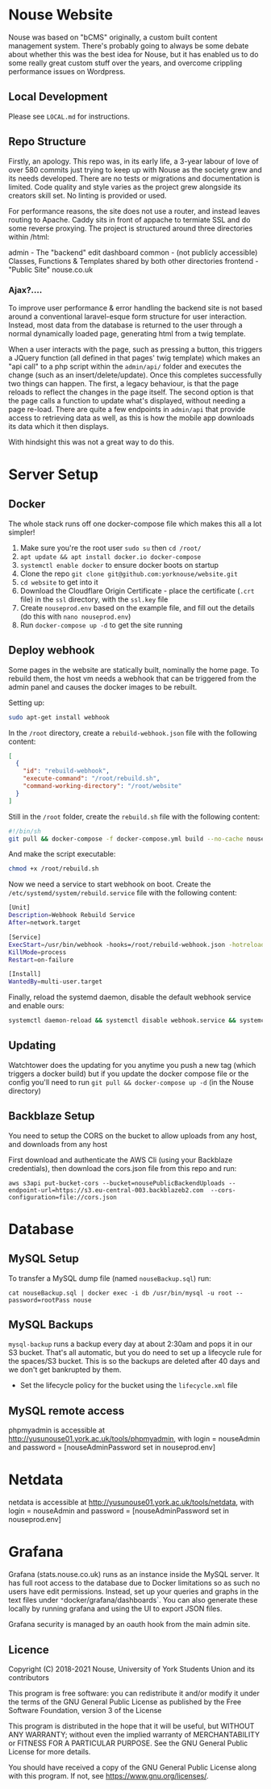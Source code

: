 # Nouse Website

Nouse was based on "bCMS" originally, a custom built content management system.
There's probably going to always be some debate about whether this was the best idea for Nouse,
but it has enabled us to do some really great custom stuff over the years,
and overcome crippling performance issues on Wordpress.

## Local Development

Please see `LOCAL.md` for instructions.

## Repo Structure

Firstly, an apology. This repo was, in its early life, a 3-year labour of love of over 580 commits just trying to keep up with Nouse as the society grew and its needs developed. There are no tests or migrations and documentation is limited. Code quality and style varies as the project grew alongside its creators skill set. No linting is provided or used.

For performance reasons, the site does not use a router, and instead leaves routing to Apache. Caddy sits in front of appache to termiate SSL and do some reverse proxying. The project is structured around three directories within /html:

admin - The "backend" edit dashboard
common - (not publicly accessible) Classes, Functions & Templates shared by both other directories
frontend - "Public Site" nouse.co.uk

### Ajax?....

To improve user performance & error handling the backend site is not based around a conventional laravel-esque form structure for user interaction.
Instead, most data from the database is returned to the user through a normal dynamically loaded page,
generating html from a twig template.

When a user interacts with the page,
such as pressing a button,
this triggers a JQuery function (all defined in that pages' twig template) which makes an "api call"
to a php script within the `admin/api/` folder and executes the change
(such as an insert/delete/update).
Once this completes successfully two things can happen.
The first, a legacy behaviour, is that the page reloads to reflect the changes in the page itself.
The second option is that the page calls a function to update what's displayed, without needing a page re-load.
There are quite a few endpoints in `admin/api` that provide access to retrieving data as well,
as this is how the mobile app downloads its data which it then displays.

With hindsight this was not a great way to do this.

# Server Setup

## Docker

The whole stack runs off one docker-compose file which makes this all a lot simpler!

1. Make sure you're the root user `sudo su` then `cd /root/`
2. `apt update && apt install docker.io docker-compose`
3. `systemctl enable docker` to ensure docker boots on startup
4. Clone the repo `git clone git@github.com:yorknouse/website.git`
5. `cd website` to get into it
6. Download the Cloudflare Origin Certificate - place the certificate (`.crt` file) in the `ssl` directory, 
with the `ssl.key` file
7. Create `nouseprod.env` based on the example file, and fill out the details (do this with `nano nouseprod.env`)
8. Run `docker-compose up -d` to get the site running

## Deploy webhook

Some pages in the website are statically built, nominally the home page.
To rebuild them,
the host vm needs a webhook that can be triggered from the admin panel and causes the docker images to be rebuilt.

Setting up:

```sh
sudo apt-get install webhook
```

In the `/root` directory, create a `rebuild-webhook.json` file with the following content:

```json
[
  {
    "id": "rebuild-webhook",
    "execute-command": "/root/rebuild.sh",
    "command-working-directory": "/root/website"
  }
]
```

Still in the `/root` folder, create the `rebuild.sh` file with the following content:

```sh
#!/bin/sh
git pull && docker-compose -f docker-compose.yml build --no-cache nouse && docker-compose -f docker-compose.yml up -d
```

And make the script executable:

```bash
chmod +x /root/rebuild.sh
```

Now we need a service to start webhook on boot.
Create the `/etc/systemd/system/rebuild.service` file with the following content:

```sh
[Unit]
Description=Webhook Rebuild Service
After=network.target

[Service]
ExecStart=/usr/bin/webhook -hooks=/root/rebuild-webhook.json -hotreload=false -port=9000 -secure=false -verbose=true -nopanic
KillMode=process
Restart=on-failure

[Install]
WantedBy=multi-user.target
```

Finally, reload the systemd daemon, disable the default webhook service and enable ours:

```sh
systemctl daemon-reload && systemctl disable webhook.service && systemctl enable rebuild.service
```

## Updating

Watchtower does the updating for you anytime you push a new tag (which triggers a docker build) but if you update the docker compose file or the config you'll need to run `git pull && docker-compose up -d` (in the Nouse directory)

## Backblaze Setup

You need to setup the CORS on the bucket to allow uploads from any host, and downloads from any host

First download and authenticate the AWS Cli (using your Backblaze credentials),
then download the cors.json file from this repo and run:

`aws s3api put-bucket-cors --bucket=nousePublicBackendUploads --endpoint-url=https://s3.eu-central-003.backblazeb2.com  --cors-configuration=file://cors.json`

# Database

## MySQL Setup

To transfer a MySQL dump file (named `nouseBackup.sql`) run:

```
cat nouseBackup.sql | docker exec -i db /usr/bin/mysql -u root --password=rootPass nouse
```

## MySQL Backups

`mysql-backup` runs a backup every day at about 2:30am and pops it in our S3 bucket.
That's all automatic, but you do need to set up a lifecycle rule for the spaces/S3 bucket.
This is so the backups are deleted after 40 days and we don't get bankrupted by them.

- Set the lifecycle policy for the bucket using the `lifecycle.xml` file

## MySQL remote access

phpmyadmin is accessible at http://yusunouse01.york.ac.uk/tools/phpmyadmin, with login = nouseAdmin and password = [nouseAdminPassword set in nouseprod.env]

# Netdata

netdata is accessible at http://yusunouse01.york.ac.uk/tools/netdata, with login = nouseAdmin and password = [nouseAdminPassword set in nouseprod.env]

# Grafana

Grafana (stats.nouse.co.uk) runs as an instance inside the MySQL server.
It has full root access to the database due to Docker limitations so as such no users have edit permissions.
Instead, set up your queries and graphs in the text files under `"`docker/grafana/dashboards`.
You can also generate these locally by running grafana and using the UI to export JSON files.

Grafana security is managed by an oauth hook from the main admin site.

## Licence

Copyright (C) 2018-2021 Nouse, University of York Students Union and its contributors

This program is free software: you can redistribute it and/or modify
it under the terms of the GNU General Public License as published by
the Free Software Foundation, version 3 of the License

This program is distributed in the hope that it will be useful,
but WITHOUT ANY WARRANTY; without even the implied warranty of
MERCHANTABILITY or FITNESS FOR A PARTICULAR PURPOSE. See the
GNU General Public License for more details.

You should have received a copy of the GNU General Public License
along with this program. If not, see <https://www.gnu.org/licenses/>.
